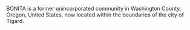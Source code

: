 BONITA is a former unincorporated community in Washington County, Oregon, United States, now located within the boundaries of the city of Tigard.
